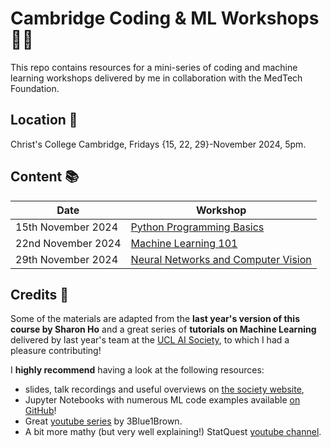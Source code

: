# Cambridge Coding & ML Workshops 👨‍💻

This repo contains resources for a mini-series of coding and machine learning workshops delivered by me in collaboration with the MedTech Foundation.

## Location 📍

Christ's College Cambridge, Fridays {15, 22, 29}-November 2024, 5pm.

## Content 📚

| Date               | Workshop                                                    |
|--------------------|-------------------------------------------------------------|
| 15th November 2024 | [Python Programming Basics](./1_python_programming/)        |
| 22nd November 2024 | [Machine Learning 101](./2_machine_learning/)               |
| 29th November 2024 | [Neural Networks and Computer Vision](./3_neural_networks/) |

## Credits 📝

Some of the materials are adapted from the **last year's version of this course by Sharon Ho** and a great series of **tutorials on Machine Learning** delivered by last year's team at the [UCL AI Society](https://uclaisociety.co.uk), to which I had a pleasure contributing!

I **highly recommend** having a look at the following resources:
- slides, talk recordings and useful overviews on [the society website](https://uclaisociety.co.uk/our-initiatives/tutorials/2023-2024/),
- Jupyter Notebooks with numerous ML code examples available [on GitHub](https://github.com/UCLAIS/ml-tutorials-season-4)!
- Great [youtube series](https://www.youtube.com/playlist?list=PLZHQObOWTQDNU6R1_67000Dx_ZCJB-3pi) by 3Blue1Brown.
- A bit more mathy (but very well explaining!) StatQuest [youtube channel](https://www.youtube.com/@statquest).